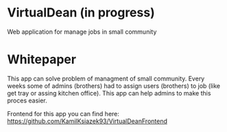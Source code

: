 # VirtualDean (in progress)
Web application for manage jobs in small community

# Whitepaper
This app can solve problem of managment of small community. Every weeks some of admins (brothers) had to assign users (brothers) to job (like get tray or assing kitchen office).
This app can help admins to make this proces easier.

Frontend for this app you can find here: https://github.com/KamilKsiazek93/VirtualDeanFrontend
